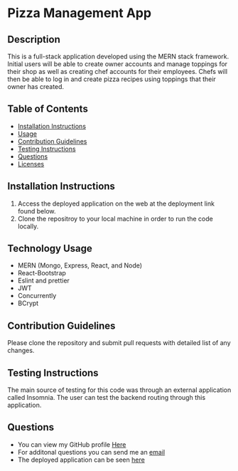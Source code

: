 # Pizza Management App 
## Description

This is a full-stack application developed using the MERN stack framework. Initial users will be able to create owner accounts and manage toppings for their shop as well as creating chef accounts for their employees. Chefs will then be able to log in and create pizza recipes using toppings that their owner has created.

## Table of Contents

  * [Installation Instructions](#installation-instructions)
  * [Usage](#usage)
  * [Contribution Guidelines](#contribution-guidelines)
  * [Testing Instructions](#testing-instructions)
  * [Questions](#questions)
  * [Licenses](#licenses)

## Installation Instructions

1. Access the deployed application on the web at the deployment link found below. 
2. Clone the repositroy to your local machine in order to run the code locally.

## Technology Usage
  - MERN (Mongo, Express, React, and Node)
  - React-Bootstrap
  - Eslint and prettier
  - JWT
  - Concurrently
  - BCrypt

## Contribution Guidelines

Please clone the repository and submit pull requests with detailed list of any changes.

## Testing Instructions

The main source of testing for this code was through an external application called Insomnia. The user can test the backend routing through this application.

## Questions

  * You can view my GitHub profile [Here](https://github.com/lucasz10)
  * For additonal questions you can send me an [email](mailto:lucas.zach10@gmail.com)
  * The deployed application can be seen [here]()



